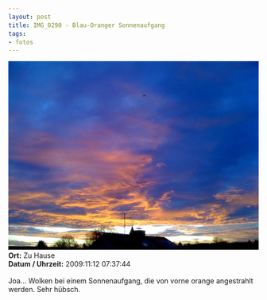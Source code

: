 ```yaml
--- 
layout: post
title: IMG_0290 - Blau-Oranger Sonnenaufgang
tags: 
- fotos
---
```

<img src="/uploads/images/2010_05/IMG_0290.jpg" alt="IMG_0290 - Blau-Oranger Sonnenaufgang" class="aligncenter" /><br />
<strong>Ort:</strong> Zu Hause<br />
<strong>Datum / Uhrzeit:</strong> 2009:11:12 07:37:44<br />
<br />
Joa... Wolken bei einem Sonnenaufgang, die von vorne orange angestrahlt werden. Sehr hübsch.
